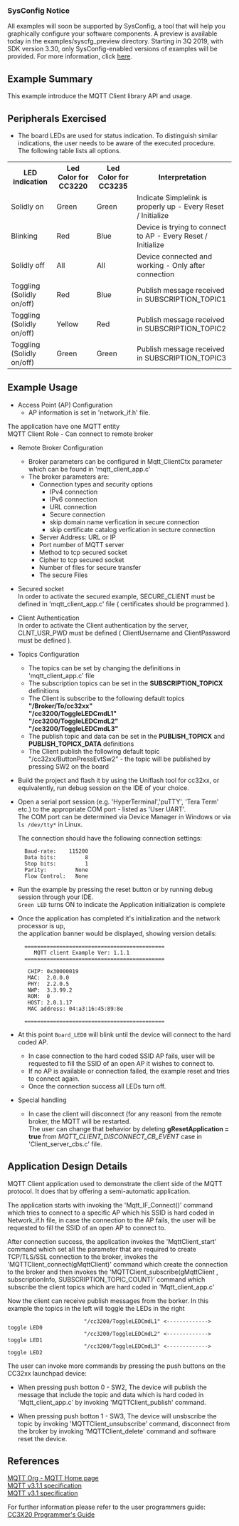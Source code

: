 ### SysConfig Notice

All examples will soon be supported by SysConfig, a tool that will help you graphically configure your software components. A preview is available today in the examples/syscfg_preview directory. Starting in 3Q 2019, with SDK version 3.30, only SysConfig-enabled versions of examples will be provided. For more information, click [here](http://www.ti.com/sysconfignotice).

## Example Summary

This example introduce the MQTT Client library API and usage.

## Peripherals Exercised

* The board LEDs are used for status indication. To distinguish similar indications, the user needs to be aware of the executed procedure.   
The following table lists all options.

<table>
  <tr>
    <th>LED indication</th>
    <th>Led Color for CC3220 </th>
    <th>Led Color for CC3235 </th>
    <th>Interpretation</th>
  </tr>
  <tr>
    <td>Solidly on</td>
    <td>Green</td>
    <td>Green</td>
    <td>Indicate Simplelink is properly up - Every Reset / Initialize</td>
  </tr>
  <tr>
    <td>Blinking</td>
    <td>Red</td>
    <td>Blue</td>
    <td>Device is trying to connect to AP - Every Reset / Initialize</td>
  </tr>
  <tr>
    <td>Solidly off</td>
    <td>All</td>
    <td>All</td>
    <td>Device connected and working - Only after connection</td>
  </tr>
  <tr>
    <td>Toggling (Solidly on/off)</td>
    <td>Red</td>
    <td>Blue</td>
    <td>Publish message received in SUBSCRIPTION_TOPIC1</td>
  </tr>
  <tr>
    <td>Toggling (Solidly on/off)</td>
    <td>Yellow</td>
    <td>Red</td>
    <td>Publish message received in SUBSCRIPTION_TOPIC2</td>
  </tr>
  <tr>
    <td>Toggling (Solidly on/off)</td>
    <td>Green</td>
    <td>Green</td>
    <td>Publish message received in SUBSCRIPTION_TOPIC3</td>
  </tr>
</table>

## Example Usage

* Access Point (AP) Configuration
	- AP information is set in 'network\_if.h' file.

The application have one MQTT entity  
MQTT Client Role - Can connect to remote broker 

* Remote Broker Configuration

	- Broker parameters can be configured in Mqtt\_ClientCtx parameter which can be found in 'mqtt\_client\_app.c'
	- The broker parameters are:
		- Connection types and security options
			- IPv4 connection
			- IPv6 connection
			- URL connection
			- Secure connection
			- skip domain name verfication in secure connection
			- skip certificate catalog verfication in secture connection
		- Server Address: URL or IP
    	- Port number of MQTT server
    	- Method to tcp secured socket
    	- Cipher to tcp secured socket
    	- Number of files for secure transfer
    	- The secure Files  

* Secured socket  
	In order to activate the secured example, SECURE\_CLIENT must be defined in 'mqtt\_client\_app.c' file  ( certificates should be programmed ).

* Client Authentication  
	In order to activate the Client authentication by the server, CLNT\_USR\_PWD must be defined  ( ClientUsername and ClientPassword must be defined ).  
  
* Topics Configuration
	- The topics can be set by changing the definitions in 'mqtt\_client\_app.c' file  
	- The subscription topics can be set in the **SUBSCRIPTION\_TOPICX** definitions
	- The Client is subscribe to the following default topics  
		**"/Broker/To/cc32xx"**  
		**"/cc3200/ToggleLEDCmdL1"**  
		**"/cc3200/ToggleLEDCmdL2"**  
		**"/cc3200/ToggleLEDCmdL3"**  
	- The publish topic and data can be set in the **PUBLISH\_TOPICX** and **PUBLISH\_TOPICX\_DATA** definitions	  
	- The Client publish the following default topic "/cc32xx/ButtonPressEvtSw2" - 
				the topic will be published by pressing SW2 on the board
	
* Build the project and flash it by using the Uniflash tool for cc32xx, or equivalently, run debug session on the IDE of your choice.

* Open a serial port session (e.g. 'HyperTerminal','puTTY', 'Tera Term' etc.) to the appropriate COM port - listed as 'User UART'.  
The COM port can be determined via Device Manager in Windows or via `ls /dev/tty*` in Linux.

	The connection should have the following connection settings:

    	Baud-rate:    115200
	    Data bits:         8
	    Stop bits:         1
	    Parity:         None
	    Flow Control:   None


* Run the example by pressing the reset button or by running debug session through your IDE.  
 `Green LED` turns ON to indicate the Application initialization is complete 

* Once the application has completed it's initialization and the network processor is up,  
  the application banner would be displayed, showing version details:

        ============================================
           MQTT client Example Ver: 1.1.1
        ============================================

         CHIP: 0x30000019
         MAC:  2.0.0.0
         PHY:  2.2.0.5
         NWP:  3.3.99.2
         ROM:  0
         HOST: 2.0.1.17
         MAC address: 04:a3:16:45:89:8e

        ============================================

* At this point `Board_LED0` will blink until the device will connect to the hard coded AP.  
	* In case connection to the hard coded SSID AP fails, user will be requested to fill the SSID of an open AP it wishes to connect to.
  	* If no AP is available or connection failed, the example reset and tries to connect again.
	* Once the connection success all LEDs turn off.

* Special handling
	- In case the client will disconnect (for any reason) from the remote broker, the MQTT will be restarted.   
	The user can change that behavior by deleting **gResetApplication = true** from *MQTT\_CLIENT\_DISCONNECT\_CB\_EVENT* case in 'Client\_server\_cbs.c' file. 

## Application Design Details

MQTT Client application used to demonstrate the client side of the MQTT protocol.
It does that by offering a semi-automatic application.

The application starts with invoking the 'Mqtt\_IF\_Connect()' command which tries to connect to a specific AP which his SSID is hard coded in Network\_if.h file, in case the connection to the AP fails, the user will be requested to fill the SSID of an open AP to connect to.

After connection success, the application invokes the 'MqttClient\_start' command which set all the parameter that are required to create TCP/TLS/SSL connection to the broker, invokes the 'MQTTClient\_connect(gMqttClient)' command which create the connection to the broker and then 
invokes the 'MQTTClient_subscribe(gMqttClient , subscriptionInfo, SUBSCRIPTION\_TOPIC\_COUNT)' command which subscribe the client topics which are hard coded in 'Mqtt\_client\_app.c' 

Now the client can receive publish messages from the borker.
In this example the topics in the left will toggle the LEDs in the right
     
							"/cc3200/ToggleLEDCmdL1" <-------------> toggle LED0  
							"/cc3200/ToggleLEDCmdL2" <-------------> toggle LED1  
							"/cc3200/ToggleLEDCmdL3" <-------------> toggle LED2   


The user can invoke more commands by pressing the push buttons on the CC32xx launchpad device: 

* When pressing push botton 0 - SW2, The device will publish the message that include the topic and data which is hard coded in 'Mqtt\_client\_app.c' by invoking 'MQTTClient\_publish' command.

* When pressing push botton 1 - SW3, The device will unsbscribe the topic by invoking 'MQTTClient\_unsubscribe' command, disconnect from the broker by invoking 'MQTTClient\_delete' command and software reset the device.   
	
## References

[MQTT Org - MQTT Home page](http://mqtt.org/documentation)  
[MQTT v3.1.1 specification](http://docs.oasis-open.org/mqtt/mqtt/v3.1.1/os/mqtt-v3.1.1-os.html)  
[MQTT v3.1 specification](http://www.ibm.com/developerworks/webservices/library/ws-mqtt/index.html)  

For further information please refer to the user programmers guide: [CC3X20 Programmer's Guide](http://www.ti.com/lit/swru455)